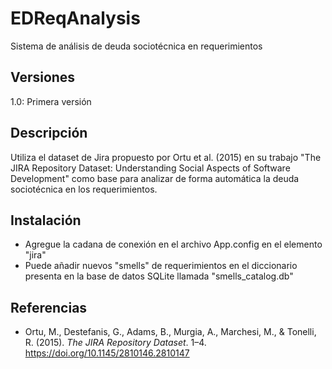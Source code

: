 # EDReqAnalysis
Sistema de análisis de deuda sociotécnica en requerimientos
## Versiones
1.0: Primera versión
## Descripción
Utiliza el dataset de Jira propuesto por Ortu et al. (2015) en su trabajo "The JIRA Repository Dataset: Understanding Social Aspects of Software Development" como base para analizar de forma automática la deuda sociotécnica en los requerimientos.
## Instalación

 - Agregue la cadana de conexión en el archivo App.config en el elemento "jira"
 - Puede añadir nuevos "smells" de requerimientos en el diccionario presenta en la base de datos SQLite llamada "smells_catalog.db"
 ## Referencias
 
 - Ortu, M., Destefanis, G., Adams, B., Murgia, A., Marchesi, M., & Tonelli, R. (2015). _The JIRA Repository Dataset_. 1–4. https://doi.org/10.1145/2810146.2810147

